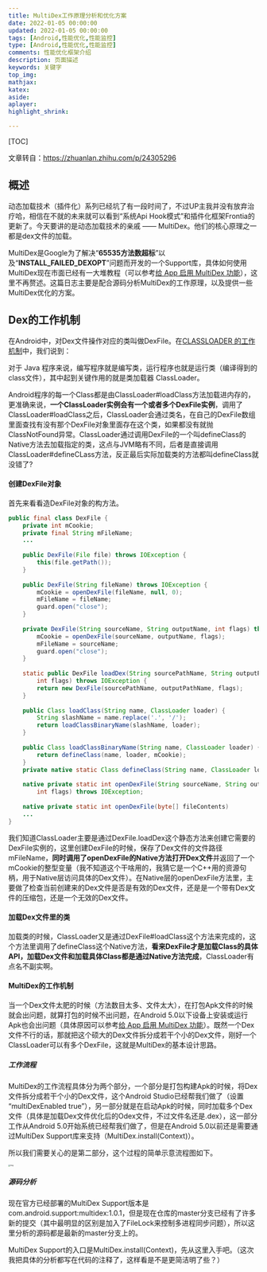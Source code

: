 ```yaml
---
title: MultiDex工作原理分析和优化方案
date: 2022-01-05 00:00:00
updated: 2022-01-05 00:00:00
tags: [Android,性能优化,性能监控]
type: [Android,性能优化,性能监控]
comments: 性能优化框架介绍
description: 页面描述
keywords: 关键字
top_img:
mathjax:
katex:
aside:
aplayer:
highlight_shrink:

---
```


[TOC]



文章转自：https://zhuanlan.zhihu.com/p/24305296

## 概述

动态加载技术（插件化）系列已经坑了有一段时间了，不过UP主我并没有放弃治疗哈，相信在不就的未来就可以看到“系统Api Hook模式”和插件化框架Frontia的更新了。今天要讲的是动态加载技术的亲戚 —— MultiDex。他们的核心原理之一都是dex文件的加载。

MultiDex是Google为了解决“**65535方法数超标**”以及“**INSTALL_FAILED_DEXOPT**”问题而开发的一个Support库，具体如何使用MultiDex现在市面已经有一大堆教程（可以参考[给 App 启用 MultiDex 功能](https://link.zhihu.com/?target=http%3A//kaedea.com/2015/09/02/android/enable-multidex/)），这里不再赘述。这篇日志主要是配合源码分析MultiDex的工作原理，以及提供一些MultiDex优化的方案。



## Dex的工作机制

在Android中，对Dex文件操作对应的类叫做DexFile。在[CLASSLOADER 的工作机制](https://link.zhihu.com/?target=http%3A//kaedea.com/2016/02/07/android-dynamical-loading-02-classloader/)中，我们说到：

对于 Java 程序来说，编写程序就是编写类，运行程序也就是运行类（编译得到的class文件），其中起到关键作用的就是类加载器 ClassLoader。

​		Android程序的每一个Class都是由ClassLoader#loadClass方法加载进内存的，更准确来说，**一个ClassLoader实例会有一个或者多个DexFile实例**，调用了ClassLoader#loadClass之后，ClassLoader会通过类名，在自己的DexFile数组里面查找有没有那个DexFile对象里面存在这个类，如果都没有就抛ClassNotFound异常。ClassLoader通过调用DexFile的一个叫defineClass的Native方法去加载指定的类，这点与JVM略有不同，后者是直接调用ClassLoader#defineCLass方法，反正最后实际加载类的方法都叫defineClass就没错了?

#### 创建DexFile对象

首先来看看造DexFile对象的构方法。

```java
public final class DexFile {
    private int mCookie;
    private final String mFileName;
    ...
 
    public DexFile(File file) throws IOException {
        this(file.getPath());
    }
 
    public DexFile(String fileName) throws IOException {
        mCookie = openDexFile(fileName, null, 0);
        mFileName = fileName;
        guard.open("close");
    }
 
    private DexFile(String sourceName, String outputName, int flags) throws IOException {
        mCookie = openDexFile(sourceName, outputName, flags);
        mFileName = sourceName;
        guard.open("close");
    }
 
    static public DexFile loadDex(String sourcePathName, String outputPathName,
        int flags) throws IOException {
        return new DexFile(sourcePathName, outputPathName, flags);
    }
 
    public Class loadClass(String name, ClassLoader loader) {
        String slashName = name.replace('.', '/');
        return loadClassBinaryName(slashName, loader);
    }
 
    public Class loadClassBinaryName(String name, ClassLoader loader) {
        return defineClass(name, loader, mCookie);
    }
    private native static Class defineClass(String name, ClassLoader loader, int cookie);
 
    native private static int openDexFile(String sourceName, String outputName,
        int flags) throws IOException;
 
    native private static int openDexFile(byte[] fileContents)
    ...
}
```



我们知道ClassLoader主要是通过DexFile.loadDex这个静态方法来创建它需要的DexFile实例的，这里创建DexFile的时候，保存了Dex文件的文件路径mFileName，**同时调用了openDexFile的Native方法打开Dex文件**并返回了一个mCookie的整型变量（我不知道这个干啥用的，我猜它是一个C++用的资源句柄，用于Native层访问具体的Dex文件）。在Native层的openDexFile方法里，主要做了检查当前创建来的Dex文件是否是有效的Dex文件，还是是一个带有Dex文件的压缩包，还是一个无效的Dex文件。

#### 加载Dex文件里的类

加载类的时候，ClassLoader又是通过DexFile#loadClass这个方法来完成的，这个方法里调用了defineClass这个Native方法，**看来DexFile才是加载Class的具体API，加载Dex文件和加载具体Class都是通过Native方法完成**，ClassLoader有点名不副实啊。

#### MultiDex的工作机制

当一个Dex文件太肥的时候（方法数目太多、文件太大），在打包Apk文件的时候就会出问题，就算打包的时候不出问题，在Android 5.0以下设备上安装或运行Apk也会出问题（具体原因可以参考[给 App 启用 MultiDex 功能](https://link.zhihu.com/?target=http%3A//kaedea.com/2015/09/02/android/enable-multidex/)）。既然一个Dex文件不行的话，那就把这个硕大的Dex文件拆分成若干个小的Dex文件，刚好一个ClassLoader可以有多个DexFile，这就是MultiDex的基本设计思路。

##### 工作流程

MultiDex的工作流程具体分为两个部分，一个部分是打包构建Apk的时候，将Dex文件拆分成若干个小的Dex文件，这个Android Studio已经帮我们做了（设置 “multiDexEnabled true”），另一部分就是在启动Apk的时候，同时加载多个Dex文件（具体是加载Dex文件优化后的Odex文件，不过文件名还是.dex），这一部分工作从Android 5.0开始系统已经帮我们做了，但是在Android 5.0以前还是需要通过MultiDex Support库来支持（MultiDex.install(Context)）。



所以我们需要关心的是第二部分，这个过程的简单示意流程图如下。

<img src="https://pic2.zhimg.com/80/v2-95481e331bf6267d1390bee42f993ac1_1440w.png" alt="img" style="zoom: 25%;" />

##### 源码分析

现在官方已经部署的MultiDex Support版本是com.android.support:multidex:1.0.1，但是现在仓库的master分支已经有了许多新的提交（其中最明显的区别是加入了FileLock来控制多进程同步问题），所以这里分析的源码都是最新的master分支上的。

MultiDex Support的入口是MultiDex.install(Context)，先从这里入手吧。（这次我把具体的分析都写在代码的注释了，这样看是不是更简洁明了些？）



































